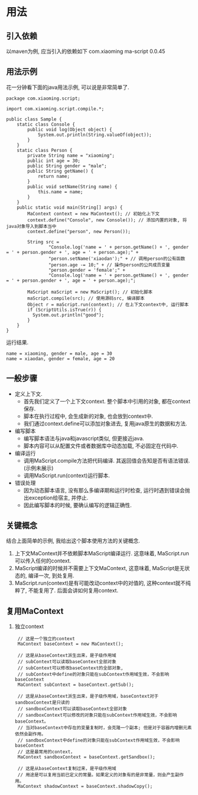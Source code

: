 # 用法

## 引入依赖

以maven为例, 应当引入的依赖如下
      <dependency>
          <groupId>com.xiaoming</groupId>
          <artifactId>ma-script</artifactId>
          <version>0.0.45</version>
      </dependency>

## 用法示例

花一分钟看下面的java用法示例, 可以说是非常简单了.

    package com.xiaoming.script;

    import com.xiaoming.script.compile.*;

    public class Sample {
        static class Console {
            public void log(Object object) {
                System.out.println(String.valueOf(object));
            }
        }
        static class Person {
            private String name = "xiaoming";
            public int age = 30;
            public String gender = "male";
            public String getName() {
                return name;
            }
            public void setName(String name) {
                this.name = name;
            }
        }
        public static void main(String[] args) {
            MaContext context = new MaContext(); // 初始化上下文
            context.define("Console", new Console()); // 添加内置的对象, 将java对象导入到脚本当中
            context.define("person", new Person());

            String src =
                    "Console.log('name = ' + person.getName() + ', gender = ' + person.gender + ', age = ' + person.age);" +
                    "person.setName('xiaodan');" + // 调用person的公有函数
                    "person.age -= 10;" + // 操作person的公共成员变量
                    "person.gender = 'female';" +
                    "Console.log('name = ' + person.getName() + ', gender = ' + person.gender + ', age = ' + person.age);";

            MaScript maScript = new MaScript(); // 初始化脚本
            maScript.compile(src); // 使用源码src, 编译脚本
            Object r = maScript.run(context); // 在上下文context中, 运行脚本
            if (ScriptUtils.isTrue(r)) {
              System.out.println("good");
            }
        }
    }

运行结果.

    name = xiaoming, gender = male, age = 30
    name = xiaodan, gender = female, age = 20

## 一般步骤

* 定义上下文.
    * 首先我们定义了一个上下文context. 整个脚本中引用的对象, 都在context保存.
    * 脚本在执行过程中, 会生成新的对象, 也会放到context中.
    * 我们通过context.define可以添加对象进去, 复用java原生的数据和方法.
* 编写脚本
    * 编写脚本语法与java和javascript类似, 但更接近java.
    * 脚本内容可以从配置文件或者数据库中动态加载, 不必固定在代码中.
* 编译运行
    * 调用MaScript.compile方法把代码编译. 其返回值会告知是否有语法错误.(示例未展示)
    * 调用MaScript.run(context)运行脚本.
* 错误处理
    * 因为动态脚本语言, 没有那么多编译期和运行时检查, 运行时遇到错误会抛出exception给宿主, 并停止.
    * 因此编写脚本的时候, 要确认编写的逻辑正确性.

## 关键概念

结合上面简单的示例, 我给出这个脚本使用方法的关键概念.

1. 上下文MaContext并不依赖脚本MaScript编译运行. 这意味着, MaScript.run可以传入任何的context.
2. MaScript编译的时候并不需要上下文MaContext, 这意味着, MaScript是无状态的, 编译一次, 到处复用.
3. MaScript.run(context)是有可能改动context中的对值的, 这种context就不纯粹了, 不能复用了. 后面会讲如何复用context.

## 复用MaContext

1. 独立context

        // 这是一个独立的context
        MaContext baseContext = new MaContext(); 
    
        // 这是从baseContext派生出来，是子级作用域
        // subContext可以读取baseContext全部对象
        // subContext可以修改baseContext的全部对象, 
        // subContext中define的对象只能在subContext作用域生效，不会影响baseContext
        MaContext subContext = baseContext.getSub();
        
        // 这是从baseContext派生出来，是子级作用域，baseContext对于sandboxContext是只读的
        // sandboxContext可以读取baseContext全部对象
        // sandboxContext可以修改的对象只能在subContext作用域生效，不会影响baseContext。
        // 当对baseContext中存在的变量复制时，会克隆一个副本; 但是对于容器内增删元素依然会副作用。
        // sandboxContext中define的对象只能在subContext作用域生效，不会影响baseContext
        // 这是最常用的context，
        MaContext sandboxContext = baseContext.getSandbox();
        
        // 这是从baseContext复制过来，是平级作用域
        // 用途是可以复用当前已定义的常量。如果定义的对象有的是非常量，则会产生副作用。         
        MaContext shadowContext = baseContext.shadowCopy();
    
